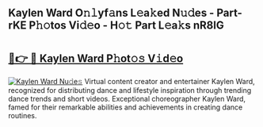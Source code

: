 ## Kaylen Ward O𝚗𝚕yf𝚊ns L𝚎a𝚔ed N𝚞𝚍es - Part-rKE P𝚑𝚘tos Vi𝚍𝚎o - H𝚘𝚝 Part L𝚎a𝚔s nR8lG

# <h2><a href="http://kf8v9w.oniu.top/?m=Kaylen+Ward">🔗👉 🔴 Kaylen Ward P𝚑ot𝚘𝚜 V𝚒d𝚎o</a></h2>

[![Kaylen Ward Nu𝚍e𝚜](https://i.imgur.com/0qMVB7G.gif)](http://kf8v9w.oniu.top/?m=Kaylen+Ward)
Virtual content creator and entertainer Kaylen Ward, recognized for distributing dance and lifestyle inspiration through trending dance trends and short videos. Exceptional choreographer Kaylen Ward, famed for their remarkable abilities and achievements in creating dance routines.  
